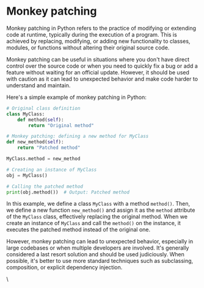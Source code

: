 # Monkey patching

Monkey patching in Python refers to the practice of modifying or extending code at runtime, typically during the execution of a program. This is achieved by replacing, modifying, or adding new functionality to classes, modules, or functions without altering their original source code.

Monkey patching can be useful in situations where you don't have direct control over the source code or when you need to quickly fix a bug or add a feature without waiting for an official update. However, it should be used with caution as it can lead to unexpected behavior and make code harder to understand and maintain.

Here's a simple example of monkey patching in Python:

```python
# Original class definition
class MyClass:
    def method(self):
        return "Original method"

# Monkey patching: defining a new method for MyClass
def new_method(self):
    return "Patched method"

MyClass.method = new_method

# Creating an instance of MyClass
obj = MyClass()

# Calling the patched method
print(obj.method())  # Output: Patched method
```

In this example, we define a class `MyClass` with a method `method()`. Then, we define a new function `new_method()` and assign it as the `method` attribute of the `MyClass` class, effectively replacing the original method. When we create an instance of `MyClass` and call the `method()` on the instance, it executes the patched method instead of the original one.

However, monkey patching can lead to unexpected behavior, especially in large codebases or when multiple developers are involved. It's generally considered a last resort solution and should be used judiciously. When possible, it's better to use more standard techniques such as subclassing, composition, or explicit dependency injection.

\
